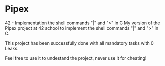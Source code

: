 # Pipex
42 - Implementation the shell commands "|" and ">" in C
My version of the Pipex project at 42 school to implement the shell commands "|" and ">" in C.

This project has been successfully done with all mandatory tasks with 0 Leaks.

Feel free to use it to undestand the project, never use it for cheating!
